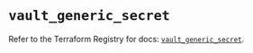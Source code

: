 # `vault_generic_secret`

Refer to the Terraform Registry for docs: [`vault_generic_secret`](https://registry.terraform.io/providers/hashicorp/vault/4.7.0/docs/resources/generic_secret).
